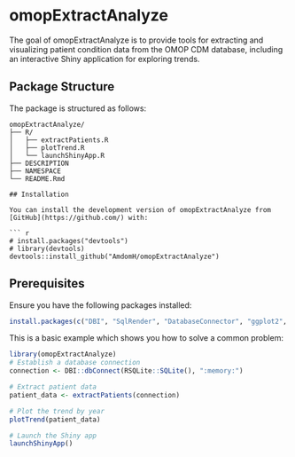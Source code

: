 
<!-- README.md is generated from README.Rmd. Please edit that file -->

# omopExtractAnalyze

<!-- badges: start -->
<!-- badges: end -->

The goal of omopExtractAnalyze is to provide tools for extracting and
visualizing patient condition data from the OMOP CDM database, including
an interactive Shiny application for exploring trends.

## Package Structure

The package is structured as follows:

``` plaintext
omopExtractAnalyze/
├── R/
│   ├── extractPatients.R
│   ├── plotTrend.R
│   └── launchShinyApp.R
├── DESCRIPTION
├── NAMESPACE
└── README.Rmd

## Installation

You can install the development version of omopExtractAnalyze from [GitHub](https://github.com/) with:

``` r
# install.packages("devtools")
# library(devtools)
devtools::install_github("AmdomH/omopExtractAnalyze")
```

## Prerequisites

Ensure you have the following packages installed:

``` r
install.packages(c("DBI", "SqlRender", "DatabaseConnector", "ggplot2", "shiny"))
```

This is a basic example which shows you how to solve a common problem:

``` r
library(omopExtractAnalyze)
# Establish a database connection
connection <- DBI::dbConnect(RSQLite::SQLite(), ":memory:")

# Extract patient data
patient_data <- extractPatients(connection)

# Plot the trend by year
plotTrend(patient_data)

# Launch the Shiny app
launchShinyApp()
```
